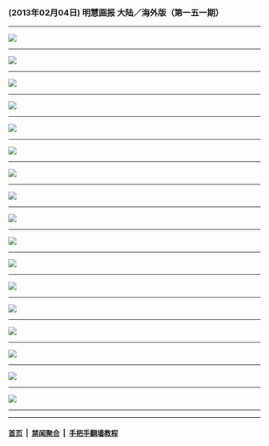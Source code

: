 ### (2013年02月04日) 明慧画报 大陆／海外版（第一五一期） 

---

<img src="http://qikan.minghui.org/mhqkpage/qikanimage/2013/02/04/mhhb-151-china-read-online1.png"/><hr/>
<img src="http://qikan.minghui.org/mhqkpage/qikanimage/2013/02/04/mhhb-151-china-read-online2.png"/><hr/>
<img src="http://qikan.minghui.org/mhqkpage/qikanimage/2013/02/04/mhhb-151-china-read-online3.png"/><hr/>
<img src="http://qikan.minghui.org/mhqkpage/qikanimage/2013/02/04/mhhb-151-china-read-online4.png"/><hr/>
<img src="http://qikan.minghui.org/mhqkpage/qikanimage/2013/02/04/mhhb-151-china-read-online5.png"/><hr/>
<img src="http://qikan.minghui.org/mhqkpage/qikanimage/2013/02/04/mhhb-151-china-read-online6.png"/><hr/>
<img src="http://qikan.minghui.org/mhqkpage/qikanimage/2013/02/04/mhhb-151-china-read-online7.png"/><hr/>
<img src="http://qikan.minghui.org/mhqkpage/qikanimage/2013/02/04/mhhb-151-china-read-online8.png"/><hr/>
<img src="http://qikan.minghui.org/mhqkpage/qikanimage/2013/02/04/mhhb-151-china-read-online9.png"/><hr/>
<img src="http://qikan.minghui.org/mhqkpage/qikanimage/2013/02/04/mhhb-151-china-read-online10.png"/><hr/>
<img src="http://qikan.minghui.org/mhqkpage/qikanimage/2013/02/04/mhhb-151-china-read-online11.png"/><hr/>
<img src="http://qikan.minghui.org/mhqkpage/qikanimage/2013/02/04/mhhb-151-china-read-online12.png"/><hr/>
<img src="http://qikan.minghui.org/mhqkpage/qikanimage/2013/02/04/mhhb-151-china-read-online13.png"/><hr/>
<img src="http://qikan.minghui.org/mhqkpage/qikanimage/2013/02/04/mhhb-151-china-read-online14.png"/><hr/>
<img src="http://qikan.minghui.org/mhqkpage/qikanimage/2013/02/04/mhhb-151-china-read-online15.png"/><hr/>
<img src="http://qikan.minghui.org/mhqkpage/qikanimage/2013/02/04/mhhb-151-china-read-online16.png"/><hr/>
<img src="http://qikan.minghui.org/mhqkpage/qikanimage/2013/02/04/mhhb-151-china-read-online17.png"/><hr/>


---

#### [首页](../../../..) &nbsp;|&nbsp; [禁闻聚合](https://github.com/gfw-breaker/banned-news) &nbsp;|&nbsp; [手把手翻墙教程](https://github.com/gfw-breaker/guides) 